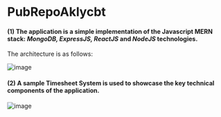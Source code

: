 # PubRepoAklycbt
#### (1) The application is a simple implementation of the Javascript __MERN__ stack: _MongoDB, ExpressJS, ReactJS_ and _NodeJS_ technologies.

The architecture is as follows:

![image](https://user-images.githubusercontent.com/87492917/131129130-ffec1355-47b0-42c8-b642-42a836b310c9.png)

#### (2) A sample Timesheet System is used to showcase the key technical components of the application.

![image](https://user-images.githubusercontent.com/87492917/131128790-88561357-a428-4d15-a7b0-3e330a6e9a56.png)






